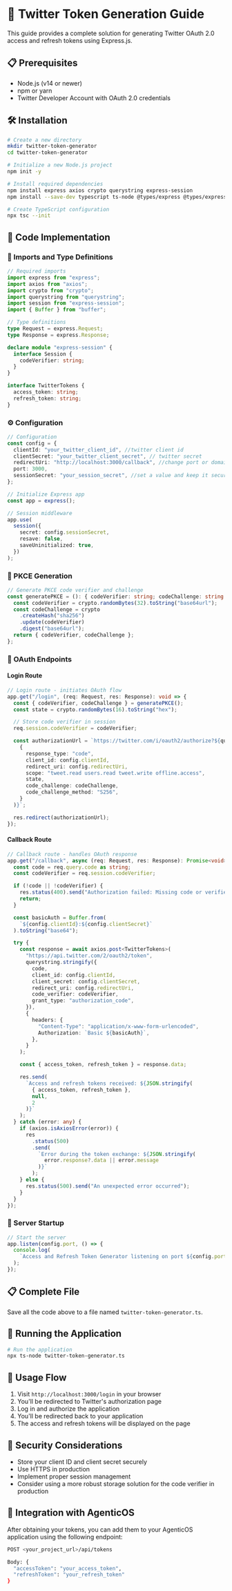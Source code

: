 # 🔑 Twitter Token Generation Guide

This guide provides a complete solution for generating Twitter OAuth 2.0 access and refresh tokens using Express.js.

## 📋 Prerequisites

- Node.js (v14 or newer)
- npm or yarn
- Twitter Developer Account with OAuth 2.0 credentials

## 🛠️ Installation

```bash
# Create a new directory
mkdir twitter-token-generator
cd twitter-token-generator

# Initialize a new Node.js project
npm init -y

# Install required dependencies
npm install express axios crypto querystring express-session
npm install --save-dev typescript ts-node @types/express @types/express-session

# Create TypeScript configuration
npx tsc --init
```

## 📝 Code Implementation

### 🔧 Imports and Type Definitions

```typescript
// Required imports
import express from "express";
import axios from "axios";
import crypto from "crypto";
import querystring from "querystring";
import session from "express-session";
import { Buffer } from "buffer";

// Type definitions
type Request = express.Request;
type Response = express.Response;

declare module "express-session" {
  interface Session {
    codeVerifier: string;
  }
}

interface TwitterTokens {
  access_token: string;
  refresh_token: string;
}
```

### ⚙️ Configuration

```typescript
// Configuration
const config = {
  clientId: "your_twitter_client_id", //twitter client id
  clientSecret: "your_twitter_client_secret", // twitter secret
  redirectUri: "http://localhost:3000/callback", //change port or domain according to your configurations
  port: 3000,
  sessionSecret: "your_session_secret", //set a value and keep it secure
};

// Initialize Express app
const app = express();

// Session middleware
app.use(
  session({
    secret: config.sessionSecret,
    resave: false,
    saveUninitialized: true,
  })
);
```

### 🔐 PKCE Generation

```typescript
// Generate PKCE code verifier and challenge
const generatePKCE = (): { codeVerifier: string; codeChallenge: string } => {
  const codeVerifier = crypto.randomBytes(32).toString("base64url");
  const codeChallenge = crypto
    .createHash("sha256")
    .update(codeVerifier)
    .digest("base64url");
  return { codeVerifier, codeChallenge };
};
```

### 🔗 OAuth Endpoints

#### Login Route

```typescript
// Login route - initiates OAuth flow
app.get("/login", (req: Request, res: Response): void => {
  const { codeVerifier, codeChallenge } = generatePKCE();
  const state = crypto.randomBytes(16).toString("hex");

  // Store code verifier in session
  req.session.codeVerifier = codeVerifier;

  const authorizationUrl = `https://twitter.com/i/oauth2/authorize?${querystring.stringify(
    {
      response_type: "code",
      client_id: config.clientId,
      redirect_uri: config.redirectUri,
      scope: "tweet.read users.read tweet.write offline.access",
      state,
      code_challenge: codeChallenge,
      code_challenge_method: "S256",
    }
  )}`;

  res.redirect(authorizationUrl);
});
```

#### Callback Route

```typescript
// Callback route - handles OAuth response
app.get("/callback", async (req: Request, res: Response): Promise<void> => {
  const code = req.query.code as string;
  const codeVerifier = req.session.codeVerifier;

  if (!code || !codeVerifier) {
    res.status(400).send("Authorization failed: Missing code or verifier");
    return;
  }

  const basicAuth = Buffer.from(
    `${config.clientId}:${config.clientSecret}`
  ).toString("base64");

  try {
    const response = await axios.post<TwitterTokens>(
      "https://api.twitter.com/2/oauth2/token",
      querystring.stringify({
        code,
        client_id: config.clientId,
        client_secret: config.clientSecret,
        redirect_uri: config.redirectUri,
        code_verifier: codeVerifier,
        grant_type: "authorization_code",
      }),
      {
        headers: {
          "Content-Type": "application/x-www-form-urlencoded",
          Authorization: `Basic ${basicAuth}`,
        },
      }
    );

    const { access_token, refresh_token } = response.data;

    res.send(
      `Access and refresh tokens received: ${JSON.stringify(
        { access_token, refresh_token },
        null,
        2
      )}`
    );
  } catch (error: any) {
    if (axios.isAxiosError(error)) {
      res
        .status(500)
        .send(
          `Error during the token exchange: ${JSON.stringify(
            error.response?.data || error.message
          )}`
        );
    } else {
      res.status(500).send("An unexpected error occurred");
    }
  }
});
```

### 🚀 Server Startup

```typescript
// Start the server
app.listen(config.port, () => {
  console.log(
    `Access and Refresh Token Generator listening on port ${config.port}`
  );
});
```

## 📋 Complete File

Save all the code above to a file named `twitter-token-generator.ts`.

## 🚀 Running the Application

```bash
# Run the application
npx ts-node twitter-token-generator.ts
```

## 🔄 Usage Flow

1. Visit `http://localhost:3000/login` in your browser
2. You'll be redirected to Twitter's authorization page
3. Log in and authorize the application
4. You'll be redirected back to your application
5. The access and refresh tokens will be displayed on the page

## 🔐 Security Considerations

- Store your client ID and client secret securely
- Use HTTPS in production
- Implement proper session management
- Consider using a more robust storage solution for the code verifier in production

## 🔗 Integration with AgenticOS

After obtaining your tokens, you can add them to your AgenticOS application using the following endpoint:

```bash
POST <your_project_url>/api/tokens

Body: {
  "accessToken": "your_access_token",
  "refreshToken": "your_refresh_token"
}
```
